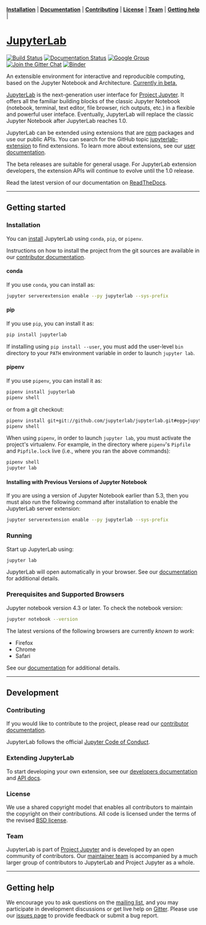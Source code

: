 **[Installation](#installation)** |
**[Documentation](#documentation)** |
**[Contributing](#contributing)** |
**[License](#license)** |
**[Team](#team)** |
**[Getting help](#getting-help)** |


# [JupyterLab](http://jupyterlab.github.io/jupyterlab/)

[![Build Status](https://travis-ci.org/jupyterlab/jupyterlab.svg?branch=master)](https://travis-ci.org/jupyterlab/jupyterlab)
[![Documentation Status](https://readthedocs.org/projects/jupyterlab/badge/?version=stable)](http://jupyterlab.readthedocs.io/en/stable/)
[![Google Group](https://img.shields.io/badge/-Google%20Group-lightgrey.svg)](https://groups.google.com/forum/#!forum/jupyter)
[![Join the Gitter Chat](https://img.shields.io/gitter/room/nwjs/nw.js.svg)](https://gitter.im/jupyterlab/jupyterlab)
[![Binder](https://mybinder.org/badge.svg)](https://mybinder.org/v2/gh/jupyterlab/jupyterlab-demo/18a9793b58ba86660b5ab964e1aeaf7324d667c8?urlpath=lab%2Ftree%2Fdemo%2FLorenz.ipynb)


An extensible environment for interactive and reproducible computing, based on the
Jupyter Notebook and Architecture.  [Currently in beta.](https://blog.jupyter.org/jupyterlab-is-ready-for-users-5a6f039b8906)

[JupyterLab](http://jupyterlab.readthedocs.io/en/stable/) is the next-generation user interface for [Project Jupyter](https://jupyter.org). It offers
all the familiar building blocks of the classic Jupyter Notebook (notebook,
terminal, text editor, file browser, rich outputs, etc.) in a flexible and
powerful user inteface.
Eventually, JupyterLab will replace the classic Jupyter Notebook after
JupyterLab reaches 1.0.

JupyterLab can be extended using extensions that are [npm](https://www.npmjs.com/) packages
and use our public APIs. You can search for the GitHub topic [jupyterlab-extension](https://github.com/topics/jupyterlab-extension) to find extensions. To learn more about extensions, see our  [user documentation](https://jupyterlab.readthedocs.io/en/latest/user/extensions.html).

The beta releases are suitable for general
usage. For JupyterLab extension developers, the extension APIs will continue to
evolve until the 1.0 release.

Read the latest version of our documentation on [ReadTheDocs](http://jupyterlab.readthedocs.io/en/latest/).

----

## Getting started

### Installation

You can [install](http://jupyterlab.readthedocs.io/en/stable/getting_started/installation.html) JupyterLab using `conda`, `pip`, or `pipenv`.

Instructions on how to install the project from the git sources are available in our [contributor documentation](CONTRIBUTING.md).

#### conda

If you use ``conda``, you can install as:


```bash
jupyter serverextension enable --py jupyterlab --sys-prefix
```

#### pip

If you use ``pip``, you can install it as:


```bash
pip install jupyterlab
```

If installing using `pip install --user`, you must add the user-level
 `bin` directory to your `PATH` environment variable in order to launch
 `jupyter lab`.

#### pipenv

If you use ``pipenv``, you can install it as:

```bash
pipenv install jupyterlab
pipenv shell
```

or from a git checkout:

```bash
pipenv install git+git://github.com/jupyterlab/jupyterlab.git#egg=jupyterlab
pipenv shell
```

When using ``pipenv``, in order to launch `jupyter lab`, you must activate the project's virtualenv. For example, in the directory where ``pipenv``'s `Pipfile` and `Pipfile.lock` live (i.e., where you ran the above commands):

```bash
pipenv shell
jupyter lab
```

#### Installing with Previous Versions of Jupyter Notebook

If you are using a version of Jupyter Notebook earlier than 5.3, then you must also run the following command
after installation to enable the JupyterLab server extension:

```bash
jupyter serverextension enable --py jupyterlab --sys-prefix
```

### Running

Start up JupyterLab using:

```bash
jupyter lab
```

JupyterLab will open automatically in your browser. See our [documentation](http://jupyterlab.readthedocs.io/en/stable/getting_started/starting.html) for additional details.

### Prerequisites and Supported Browsers

Jupyter notebook version 4.3 or later. To check the notebook version:

```bash
jupyter notebook --version
```
The latest versions of the following browsers are currently *known to work*:

- Firefox
- Chrome
- Safari

See our [documentation](http://jupyterlab.readthedocs.io/en/latest/getting_started/installation.html) for additional details.

----

## Development

### Contributing

If you would like to contribute to the project, please read our [contributor documentation](CONTRIBUTING.md).

JupyterLab follows the official [Jupyter Code of Conduct](https://github.com/jupyter/governance/blob/master/conduct/code_of_conduct.md).

### Extending JupyterLab

To start developing your own extension, see our [developers documentation](https://jupyterlab.readthedocs.io/en/latest/developer/extension_dev.html) and [API docs](http://jupyterlab.github.io/jupyterlab/globals.html).

### License

We use a shared copyright model that enables all contributors to maintain the
copyright on their contributions. All code is licensed under the terms of the revised [BSD license](https://github.com/jupyterlab/jupyterlab/blob/master/LICENSE).

### Team

JupyterLab is part of [Project Jupyter](http://jupyter.org/) and is developed by an open community of contributors. Our [maintainer team](https://jupyterlab.readthedocs.io/en/latest/developer/team.html) is accompanied by a much larger group of contributors to JupyterLab and Project Jupyter as a whole.

----

## Getting help

We encourage you to ask questions on the [mailing list](https://groups.google.com/forum/#!forum/jupyter),
and you may participate in development discussions or get live help on [Gitter](https://gitter.im/jupyterlab/jupyterlab).  Please use our [issues page](https://github.com/jupyterlab/jupyterlab/issues) to provide feedback or submit a bug report.
